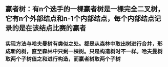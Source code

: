 ## 赢者树：有n个选手的一棵赢者树是一棵完全二叉树，它有n个外部结点和n-1个内部结点，每个内部结点记录的是在该结点比赛的赢者

### 实现方法与哈夫曼树有类似之处。都是从森林中取出树进行合并，形成新的树，直至森林中只剩一棵树。只是构造树时不一样。哈夫曼树取两个子树值之和进行构造，而赢者树取两个子树
